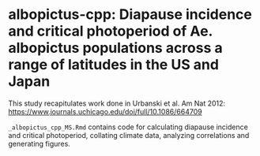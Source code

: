 # albopictus-cpp: Diapause incidence and critical photoperiod of Ae. albopictus populations across a range of latitudes in the US and Japan

This study recapitulates work done in Urbanski et al. Am Nat 2012: https://www.journals.uchicago.edu/doi/full/10.1086/664709

```_albopictus_cpp_MS.Rmd``` contains code for calculating diapause incidence and critical photoperiod, collating climate data, analyzing correlations and generating figures.
